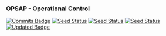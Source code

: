 ### OPSAP - Operational Control

[![Commits Badge](https://img.shields.io/github/commit-activity/m/opsap/monorepo)](https://github.com/opsap/monorepo)
[![Seed Status](https://api.seed.run/opsap/monorepo/stages/develop/build_badge)](https://console.seed.run/opsap/monorepo)
[![Seed Status](https://api.seed.run/opsap/monorepo/stages/staging/build_badge)](https://console.seed.run/opsap/monorepo)
[![Seed Status](https://api.seed.run/opsap/monorepo/stages/production/build_badge)](https://console.seed.run/opsap/monorepo)
[![Updated Badge](https://img.shields.io/github/last-commit/opsap/monorepo)](https://github.com/opsap/monorepo)


